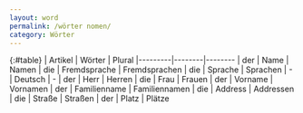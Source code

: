 ```yaml
---
layout: word
permalink: /wörter nomen/
category: Wörter
---
```


{:#table}
| Artikel | Wörter | Plural 
|---------|--------|--------
| der | Name | Namen
| die | Fremdsprache | Fremdsprachen
| die | Sprache | Sprachen
| - | Deutsch | -
| der | Herr | Herren
| die | Frau | Frauen
| der | Vorname | Vornamen
| der | Familienname | Familiennamen
| die | Address | Addressen
| die | Straße | Straßen
| der | Platz | Plätze
